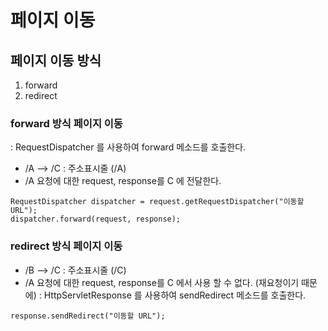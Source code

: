 # 페이지 이동

## 페이지 이동 방식
1. forward
2. redirect

### forward 방식 페이지 이동
: RequestDispatcher 를 사용하여 forward 메소드를 호출한다.
* /A --> /C : 주소표시줄 (/A)
* /A 요청에 대한 request, response를 C 에 전달한다.
```
RequestDispatcher dispatcher = request.getRequestDispatcher("이동할 URL");
dispatcher.forward(request, response);
```

### redirect 방식 페이지 이동
* /B --> /C : 주소표시줄 (/C)
* /A 요청에 대한 request, response를 C 에서 사용 할 수 없다. (재요청이기 때문에)
: HttpServletResponse 를 사용하여 sendRedirect 메소드를 호출한다.
```
response.sendRedirect("이동할 URL");
```